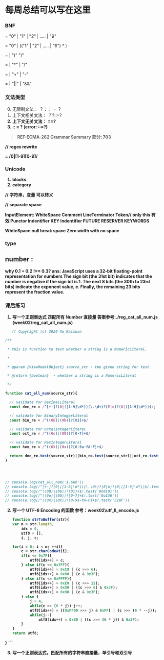 # 每周总结可以写在这里

### BNF

<Number> = "0" | "1" | "2" | ..... | "9"

<DecimalNumber> = "0" | (("1" | "2" | ..... | "9") <Number>* )

<PrimaryExpression> = <DecimalNumber> |
    "(" <LogicalExpression> ")"

<MultiplicativeExpression> = <PrimaryExpression> |
    <MultiplicativeExpression> "*" <PrimaryExpression>|
    <MultiplicativeExpression> "/" <PrimaryExpression>

<AdditiveExpression> = <MultiplicativeExpression> |
    <AdditiveExpression> "+" <MultiplicativeExpression>|
    <AdditiveExpression> "-" <MultiplicativeExpression>

<LogicalExpression> = <AdditiveExpression> |
    <LogicalExpression> "||" <AdditiveExpression> |
    <LogicalExpression> "&&" <AdditiveExpression>


### 文法类型

0. 无限制文法： ？：： = ？
1. 上下文相关文法： ？<A>?::=?<B>
2. 上下文无关文法： <A>::=?
3. <A>:: = <A>?  (error: <A>::=?<A>)

> REF:ECMA-262 Grammar Summary 部分: 703




// regex rewrite

<DecimalNumber> = /0|[1-9][0-9]/



### Unicode
1. blocks
2. category

// 字符串，变量 可以转义

// separate space


InputElement:
    WhiteSpace
    Comment
    LineTerminator
    Token// only this 有效
    Punctor
    Indentifier
        KEY
        Indentifier
        FUTURE RESERVER KEYWORDS



WhiteSpace
null break space
Zero width with no space

### type

## number :

why 0.1 + 0.2 !== 0.3?
ans:
JavaScript uses a 32-bit floating-point representation for numbers
The sign bit (the 31st bit) indicates that the number
is negative if the sign bit is 1. The next 8 bits (the 30th to 23rd bits) indicate the exponent
value, e. Finally, the remaining 23 bits represent the fraction value.


### 课后练习

1. 写一个正则表达式 匹配所有 Number 直接量
   答案参考:./reg_cat_all_num.js  (week02\reg_cat_all_num.js)
```javascript
   // Copyright (c) 2020 Xu Kaixuan

/**

 * this is function to test whether a string is a NumericLiteral.

 *

 * @param {ViewModelObject} source_str - the given string for test

 * @return {boolean}  - whether a string is a NumericLiteral

 */

function cat_all_num(source_str){

  // validate for DecimalLiteral
  const dec_re = /^[+-]?(0|([1-9]\d*))(\.\d+)?(E|e)?(0|([1-9]\d*))$/;

  // validate for BinaryIntegerLiteral
  const bin_re = /^((0B)|(0b))?[01]+$/

  // validate for OctalIntegerLiteral
  const oct_re = /^((0o)|(0O))?[0-7]+$/

  // validate for HexIntegerLiteral
  const hex_re = /^((0X)|(0x))?[0-9a-fA-F]+$/

  return dec_re.test(source_str)||bin_re.test(source_str)||oct_re.test(source_str)||hex_re(source_str)
}




// console.log(cat_all_num('1.6e8'))
// console.log(/^[+-]?(0|([1-9]\d*))(\.\d+)?(E|e)?(0|([1-9]\d*))$/.test('12.01'))
// console.log(/^((0B)|(0b))?[01]+$/.test('0b0101'))
// console.log(/^((0o)|(0O))?[0-7]+$/.test('0o156'))
// console.log(/^((0X)|(0x))?[0-9a-fA-F]+$/.test('32aF'))
   ```

2. 写一个 UTF-8 Encoding 的函数
    参考：week02\utf_8_encode.js
    ```javascript
    function strToBuffer(str){
    var n = str.length,
        idx = 0,
        utf8 = [],
        i, j, c;

    for(i = 0; i < n; ++i){
        c = str.charCodeAt(i);
        if(c <= 0x7F){
            utf8[idx++] = c;
        } else if(c <= 0x7FF){
            utf8[idx++] = 0xC0 | (c >>> 6);
            utf8[idx++] = 0x80 | (c & 0x3F);
        } else if(c <= 0xFFFF){
            utf8[idx++] = 0xE0 | (c >>> 12);
            utf8[idx++] = 0x80 | ((c >>> 6) & 0x3F);
            utf8[idx++] = 0x80 | (c & 0x3F);
        } else {
            j = 4;
            while(c >> (6 * j)) j++;
            utf8[idx++] = ((0xFF00 >>> j) & 0xFF) | (c >>> (6 * --j));
            while(j--)
                utf8[idx++] = 0x80 | ((c >>> (6 * j)) & 0x3F);
        }
    }
    return utf8;
}
    ```

3. 写一个正则表达式，匹配所有的字符串直接量，单引号和双引号
